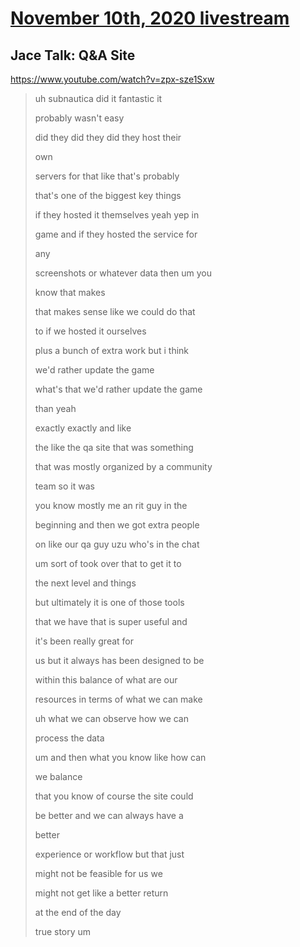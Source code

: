# [November 10th, 2020 livestream](../2020-11-10.md)
## Jace Talk: Q&A Site
https://www.youtube.com/watch?v=zpx-sze1Sxw
> uh subnautica did it fantastic it
> 
> probably wasn't easy
> 
> did they did they did they host their
> 
> own
> 
> servers for that like that's probably
> 
> that's one of the biggest key things
> 
> if they hosted it themselves yeah yep in
> 
> game and if they hosted the service for
> 
> any
> 
> screenshots or whatever data then um you
> 
> know that makes
> 
> that makes sense like we could do that
> 
> to if we hosted it ourselves
> 
> plus a bunch of extra work but i think
> 
> we'd rather update the game
> 
> what's that we'd rather update the game
> 
> than yeah
> 
> exactly exactly and like
> 
> the like the qa site that was something
> 
> that was mostly organized by a community
> 
> team so it was
> 
> you know mostly me an rit guy in the
> 
> beginning and then we got extra people
> 
> on like our qa guy uzu who's in the chat
> 
> um sort of took over that to get it to
> 
> the next level and things
> 
> but ultimately it is one of those tools
> 
> that we have that is super useful and
> 
> it's been really great for
> 
> us but it always has been designed to be
> 
> within this balance of what are our
> 
> resources in terms of what we can make
> 
> uh what we can observe how we can
> 
> process the data
> 
> um and then what you know like how can
> 
> we balance
> 
> that you know of course the site could
> 
> be better and we can always have a
> 
> better
> 
> experience or workflow but that just
> 
> might not be feasible for us we
> 
> might not get like a better return
> 
> at the end of the day
> 
> true story um
> 
